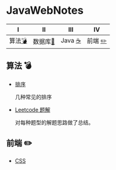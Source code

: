 # JavaWebNotes

|Ⅰ| Ⅱ| Ⅲ | Ⅳ |
| :---------: | :---------: | :---------: | :---------: |
| 算法[:bomb:](#算法-bomb)|数据库[:closed_book:](#数据库-closed_book)| Java [:coffee:](#java-coffee)| 前端 [:pencil2:](#前端-pencil2)|

## 算法 :bomb:

- [排序](https://github.com/Bihanghang/Notes/tree/master/notes/排序.md)

  几种常见的排序

- [Leetcode 题解](https://github.com/Bihanghang/Notes/tree/master/notes/leetcode.md)

  对每种题型的解题思路做了总结。
## 前端 :pencil2:
- [CSS](https://github.com/Bihanghang/Notes/tree/master/notes/CSS.md)
